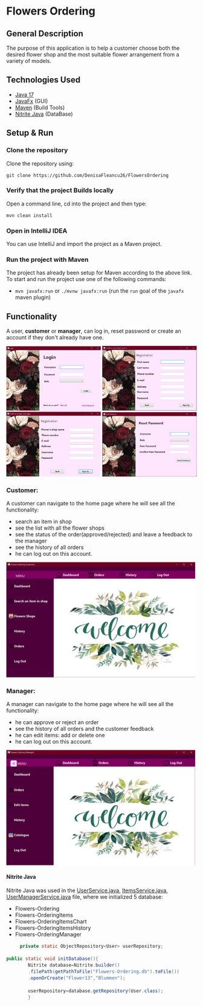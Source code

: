 # Flowers Ordering


## General Description
The purpose of this application is to help a customer choose both the desired flower shop and the most suitable flower arrangement from a variety of models.

## Technologies Used

* [Java 17](https://www.oracle.com/java/technologies/javase-downloads.html)
* [JavaFx](https://openjfx.io/openjfx-docs/) (GUI)
* [Maven](https://maven.apache.org/) (Build Tools)
* [Nitrite Java](https://www.dizitart.org/nitrite-database.html) (DataBase)

## Setup & Run

### Clone the repository
Clone the repository using:
```git
git clone https://github.com/DenisaFleancu26/FlowersOrdering
```

### Verify that the project Builds locally
Open a command line, cd into the project and then type:
```
mvn clean install
```

### Open in IntelliJ IDEA
You can use IntelliJ and import the project as a Maven project.
### Run the project with Maven
The project has already been setup for Maven according to the above link.
To start and run the project use one of the following commands:
* `mvn javafx:run` or `./mvnw javafx:run` (run the `run` goal of the `javafx` maven plugin)

## Functionality
A user, **customer** or **manager**, can log in, reset password or create an account if they don't already have one.

<img src="docs/login.png" width="250"/> <img src="docs/customerRegister.png" width="250"/> <img src="docs/managerRegister.png" width="250"/> <img src="docs/resetPassword.png" width="250"/>

### Customer:

A customer can navigate to the home page where he will see all the functionality: 
* search an item in shop 
* see the list with all the flower shops
* see the status of the order(approved/rejected) and leave a feedback to the manager
* see the history of all orders
* he can log out on this account.   

<img src="docs/mainPageCustomer.png" width="500"/>

### Manager:

A manager can navigate to the home page where he will see all the functionality:
* he can approve or reject an order
* see the history of all orders and the customer feedback 
* he can edit items: add or delete one
* he can log out on this account.

<img src="docs/mainPageManager.png" width="500"/>


#### Nitrite Java
Nitrite Java was used in the [UserService.java](https://github.com/DenisaFleancu26/FlowersOrdering/blob/main/src/main/java/org/loose/fis/sre/services/UserService.java), [ItemsService.java](https://github.com/DenisaFleancu26/FlowersOrdering/blob/main/src/main/java/org/loose/fis/sre/services/ItemsService.java), [UserManagerService.java](https://github.com/DenisaFleancu26/FlowersOrdering/blob/main/src/main/java/org/loose/fis/sre/services/UserManagerService.java) file, where we initialized 5 database:
* Flowers-Ordering
* Flowers-OrderingItems
* Flowers-OrderingItemsChart
* Flowers-OrderingItemsHistory
* Flowers-OrderingManager

```java
     private static ObjectRepository<User> userRepository;

public static void initDatabase(){
        Nitrite database=Nitrite.builder()
        .filePath(getPathToFile("Flowers-Ordering.db").toFile())
        .openOrCreate("Flower13","Blummen");

        userRepository=database.getRepository(User.class);
        }
```


